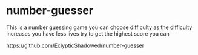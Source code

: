 # number-guesser
This is a number guessing game
you can choose difficulty
as the difficulty increases you have less lives
try to get the highest score you can


https://github.com/EclypticShadowed/number-guesser
